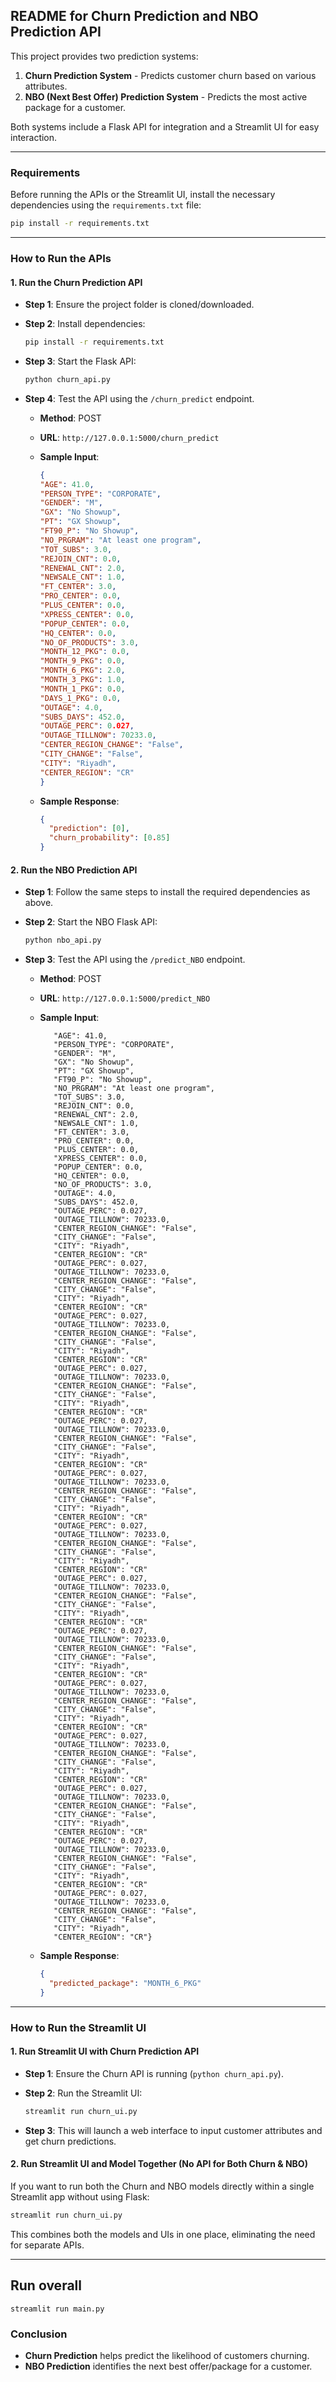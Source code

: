 ## **README for Churn Prediction and NBO Prediction API**

This project provides two prediction systems:

1. **Churn Prediction System** - Predicts customer churn based on various attributes.
2. **NBO (Next Best Offer) Prediction System** - Predicts the most active package for a customer.

Both systems include a Flask API for integration and a Streamlit UI for easy interaction.

---

### **Requirements**

Before running the APIs or the Streamlit UI, install the necessary dependencies using the `requirements.txt` file:

```bash
pip install -r requirements.txt
```

---

### **How to Run the APIs**

#### 1. **Run the Churn Prediction API**

- **Step 1**: Ensure the project folder is cloned/downloaded.
- **Step 2**: Install dependencies:

   ```bash
   pip install -r requirements.txt
   ```

- **Step 3**: Start the Flask API:

   ```bash
   python churn_api.py
   ```

- **Step 4**: Test the API using the `/churn_predict` endpoint. 

   - **Method**: POST
   - **URL**: `http://127.0.0.1:5000/churn_predict`
   - **Sample Input**:
     ```json
     {
     "AGE": 41.0,
     "PERSON_TYPE": "CORPORATE",
     "GENDER": "M",
     "GX": "No Showup",
     "PT": "GX Showup",
     "FT90_P": "No Showup",
     "NO_PRGRAM": "At least one program",
     "TOT_SUBS": 3.0,
     "REJOIN_CNT": 0.0,
     "RENEWAL_CNT": 2.0,
     "NEWSALE_CNT": 1.0,
     "FT_CENTER": 3.0,
     "PRO_CENTER": 0.0,
     "PLUS_CENTER": 0.0,
     "XPRESS_CENTER": 0.0,
     "POPUP_CENTER": 0.0,
     "HQ_CENTER": 0.0,
     "NO_OF_PRODUCTS": 3.0,
     "MONTH_12_PKG": 0.0,
     "MONTH_9_PKG": 0.0,
     "MONTH_6_PKG": 2.0,
     "MONTH_3_PKG": 1.0,
     "MONTH_1_PKG": 0.0,
     "DAYS_1_PKG": 0.0,
     "OUTAGE": 4.0,
     "SUBS_DAYS": 452.0,
     "OUTAGE_PERC": 0.027,
     "OUTAGE_TILLNOW": 70233.0,
     "CENTER_REGION_CHANGE": "False",
     "CITY_CHANGE": "False",
     "CITY": "Riyadh",
     "CENTER_REGION": "CR"
     }
     ```

   - **Sample Response**:
     ```json
     {
       "prediction": [0],  
       "churn_probability": [0.85] 
     }
     ```

#### 2. **Run the NBO Prediction API**

- **Step 1**: Follow the same steps to install the required dependencies as above.
- **Step 2**: Start the NBO Flask API:

   ```bash
   python nbo_api.py
   ```

- **Step 3**: Test the API using the `/predict_NBO` endpoint.

   - **Method**: POST
   - **URL**: `http://127.0.0.1:5000/predict_NBO`
   - **Sample Input**:
     ```json{
        "AGE": 41.0,
        "PERSON_TYPE": "CORPORATE",
        "GENDER": "M",
        "GX": "No Showup",
        "PT": "GX Showup",
        "FT90_P": "No Showup",
        "NO_PRGRAM": "At least one program",
        "TOT_SUBS": 3.0,
        "REJOIN_CNT": 0.0,
        "RENEWAL_CNT": 2.0,
        "NEWSALE_CNT": 1.0,
        "FT_CENTER": 3.0,
        "PRO_CENTER": 0.0,
        "PLUS_CENTER": 0.0,
        "XPRESS_CENTER": 0.0,
        "POPUP_CENTER": 0.0,
        "HQ_CENTER": 0.0,
        "NO_OF_PRODUCTS": 3.0,
        "OUTAGE": 4.0,
        "SUBS_DAYS": 452.0,
        "OUTAGE_PERC": 0.027,
        "OUTAGE_TILLNOW": 70233.0,
        "CENTER_REGION_CHANGE": "False",
        "CITY_CHANGE": "False",
        "CITY": "Riyadh",
        "CENTER_REGION": "CR"
        "OUTAGE_PERC": 0.027,
        "OUTAGE_TILLNOW": 70233.0,
        "CENTER_REGION_CHANGE": "False",
        "CITY_CHANGE": "False",
        "CITY": "Riyadh",
        "CENTER_REGION": "CR"
        "OUTAGE_PERC": 0.027,
        "OUTAGE_TILLNOW": 70233.0,
        "CENTER_REGION_CHANGE": "False",
        "CITY_CHANGE": "False",
        "CITY": "Riyadh",
        "CENTER_REGION": "CR"
        "OUTAGE_PERC": 0.027,
        "OUTAGE_TILLNOW": 70233.0,
        "CENTER_REGION_CHANGE": "False",
        "CITY_CHANGE": "False",
        "CITY": "Riyadh",
        "CENTER_REGION": "CR"
        "OUTAGE_PERC": 0.027,
        "OUTAGE_TILLNOW": 70233.0,
        "CENTER_REGION_CHANGE": "False",
        "CITY_CHANGE": "False",
        "CITY": "Riyadh",
        "CENTER_REGION": "CR"
        "OUTAGE_PERC": 0.027,
        "OUTAGE_TILLNOW": 70233.0,
        "CENTER_REGION_CHANGE": "False",
        "CITY_CHANGE": "False",
        "CITY": "Riyadh",
        "CENTER_REGION": "CR"
        "OUTAGE_PERC": 0.027,
        "OUTAGE_TILLNOW": 70233.0,
        "CENTER_REGION_CHANGE": "False",
        "CITY_CHANGE": "False",
        "CITY": "Riyadh",
        "CENTER_REGION": "CR"
        "OUTAGE_PERC": 0.027,
        "OUTAGE_TILLNOW": 70233.0,
        "CENTER_REGION_CHANGE": "False",
        "CITY_CHANGE": "False",
        "CITY": "Riyadh",
        "CENTER_REGION": "CR"
        "OUTAGE_PERC": 0.027,
        "OUTAGE_TILLNOW": 70233.0,
        "CENTER_REGION_CHANGE": "False",
        "CITY_CHANGE": "False",
        "CITY": "Riyadh",
        "CENTER_REGION": "CR"
        "OUTAGE_PERC": 0.027,
        "OUTAGE_TILLNOW": 70233.0,
        "CENTER_REGION_CHANGE": "False",
        "CITY_CHANGE": "False",
        "CITY": "Riyadh",
        "CENTER_REGION": "CR"
        "OUTAGE_PERC": 0.027,
        "OUTAGE_TILLNOW": 70233.0,
        "CENTER_REGION_CHANGE": "False",
        "CITY_CHANGE": "False",
        "CITY": "Riyadh",
        "CENTER_REGION": "CR"
        "OUTAGE_PERC": 0.027,
        "OUTAGE_TILLNOW": 70233.0,
        "CENTER_REGION_CHANGE": "False",
        "CITY_CHANGE": "False",
        "CITY": "Riyadh",
        "CENTER_REGION": "CR"
        "OUTAGE_PERC": 0.027,
        "OUTAGE_TILLNOW": 70233.0,
        "CENTER_REGION_CHANGE": "False",
        "CITY_CHANGE": "False",
        "CITY": "Riyadh",
        "CENTER_REGION": "CR"
        "OUTAGE_PERC": 0.027,
        "OUTAGE_TILLNOW": 70233.0,
        "CENTER_REGION_CHANGE": "False",
        "CITY_CHANGE": "False",
        "CITY": "Riyadh",
        "CENTER_REGION": "CR"}
     ```

   - **Sample Response**:
     ```json
     {
       "predicted_package": "MONTH_6_PKG"
     }
     ```

---

### **How to Run the Streamlit UI**

#### 1. **Run Streamlit UI with Churn Prediction API**

- **Step 1**: Ensure the Churn API is running (`python churn_api.py`).
- **Step 2**: Run the Streamlit UI:

   ```bash
   streamlit run churn_ui.py
   ```

- **Step 3**: This will launch a web interface to input customer attributes and get churn predictions.

#### 2. **Run Streamlit UI and Model Together (No API for Both Churn & NBO)**

If you want to run both the Churn and NBO models directly within a single Streamlit app without using Flask:

```bash
streamlit run churn_ui.py
```

This combines both the models and UIs in one place, eliminating the need for separate APIs.

---

## Run overall

```
streamlit run main.py
```

### **Conclusion**

- **Churn Prediction** helps predict the likelihood of customers churning.
- **NBO Prediction** identifies the next best offer/package for a customer.